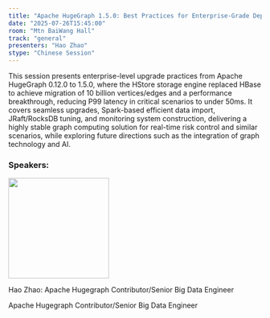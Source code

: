 ```yaml
---
title: "Apache HugeGraph 1.5.0: Best Practices for Enterprise-Grade Deployment"
date: "2025-07-26T15:45:00"
room: "Mtn BaiWang Hall"
track: "general"
presenters: "Hao Zhao"
stype: "Chinese Session"
---
```


This session presents enterprise-level upgrade practices from Apache HugeGraph 0.12.0 to 1.5.0, where the HStore storage engine replaced HBase to achieve migration of 10 billion vertices/edges and a performance breakthrough, reducing P99 latency in critical scenarios to under 50ms. It covers seamless upgrades, Spark-based efficient data import, JRaft/RocksDB tuning, and monitoring system construction, delivering a highly stable graph computing solution for real-time risk control and similar scenarios, while exploring future directions such as the integration of graph technology and AI.

### Speakers:


<img src="https://sessionize.com/image/62a1-400o400o1-UaS49NKQx2cdgskM6goq17.jpg" width="200" /><br/>

Hao Zhao:  Apache Hugegraph Contributor/Senior Big Data Engineer

 Apache Hugegraph Contributor/Senior Big Data Engineer